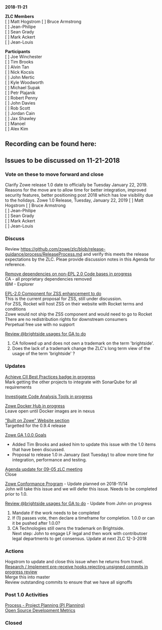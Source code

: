 __2018-11-21__

**ZLC Members**  
[ ] Matt Hogstrom
[ ] Bruce Armstrong  
[ ] Jean-Philipe  
[ ] Sean Grady  
[ ] Mark Ackert  
[ ] Jean-Louis  
  
**Participants**  
[ ] Joe Winchester  
[ ] Tim Brooks  
[ ] Alvin Tan  
[ ] Nick Kocsis  
[ ] John Mertic  
[ ] Kyle Woodworth  
[ ] Michael Supak  
[ ] Petr Plajanik  
[ ] Robert Penny  
[ ] John Davies  
[ ] Rob Scott  
[ ] Jordan Cain  
[ ] Jax Shawley  
[ ] Manoel  
[ ] Alex Kim  
  
## Recording can be found here:  

## Issues to be discussed on 11-21-2018

### Vote on these to move forward and close
Clarify Zowe release 1.0 date to officially be Tuesday January 22, 2019.  Reasons for the move are to allow time for better integration, improved security features, better positioning post 2018 which has low visibility due to the holidays.
Zowe 1.0 Release, Tuesday, January 22, 2019
[ ] Matt Hogstrom
[ ] Bruce Armstrong  
[ ] Jean-Philipe  
[ ] Sean Grady  
[ ] Mark Ackert  
[ ] Jean-Louis  

### Discuss
Review https://github.com/zowe/zlc/blob/release-guidance/process/ReleaseProcess.md and verify this meets the release expectations by the ZLC.  Pleae provide discussion notes in this Agenda for reference.

[Remove dependencies on non-EPL 2.0 Code bases in progress](https://github.com/zowe/zlc/issues/17)  
CA - all proprietary dependencies removed   
IBM - Explorer   

[EPL-2.0 Component for ZSS enhancement to do](https://github.com/zowe/zlc/issues/26)  
This is the current proposal for ZSS, still under discussion.  
  For ZSS, Rocket will host ZSS on their website with Rocket terms and conditions  
  Zowe would not ship the ZSS component and would need to go to Rocket  
  There are no redistribution rights for downstream consumers  
  Perpetual free use with no support  
  
[Review @brightside usages for GA to do](https://github.com/zowe/zlc/issues/28) 
  1. CA followed up and does not own a trademark on the term 'brightside'. 
  2. Does the lack of a trademark change the ZLC's long term view of the usage of the term 'brightside' ?

### Updates    
[Achieve CII Best Practices badge in progress](https://github.com/zowe/zlc/issues/38)  
Mark getting the other projects to integrate with SonarQube for all requirements  

[Investigate Code Analysis Tools in progress](https://github.com/zowe/zlc/issues/46)  
  
[Zowe Docker Hub in progress](https://github.com/zowe/zlc/issues/45)  
Leave open until Docker images are in nexus  
  
["Built on Zowe" Website section](https://github.com/zowe/zlc/issues/41)  
Targetted for the 0.9.4 release  
  
[Zowe GA 1.0.0 Goals](https://github.com/zowe/zlc/issues/37)  
 - Added Tim Brooks and asked him to update this issue with the 1.0 items that have been discussed.  
 - Proposal to release 1.0 in January (last Tuesday) to allow more time for integration, performance and testing.  
  
[Agenda update for 09-05 zLC meeting](https://github.com/zowe/zlc/issues/18)  
Close  

[Zowe Conformance Program](https://github.com/zowe/zlc/issues/52)  - Update planned on 2018-11/14  
John will take this issue and we will defer this issue.  Needs to be completed prior to 1.0.  
  
[Review @brightside usages for GA to do](https://github.com/zowe/zlc/issues/28) - Update from John on progress  
  1.  Mandate if the work needs to be completed  
  2.  If (1) passes vote, then declare a timeframe for completion. 1.0.0 or can it be pushed after 1.0.0?  
  3.  CA Technologies still owns the trademark on Brightside.  
  Next step: John to engage LF legal and then work with contributoer legal departments to get consensus.  Update at next ZLC 12-3-2018  
  
### Actions  

Hogstrom to update and close this issue when he returns from travel.
[Research / Implement pre-receive hooks rejecting unsigned commits in progress review](https://github.com/zowe/zlc/issues/47)  
Merge this into master  
Review outstanding commits to ensure that we have all signoffs  

  
### Post 1.0 Activities  
[Process - Project Planning (PI Planning)](https://github.com/zowe/zlc/issues/40)  
[Open Source Development Metrics](https://github.com/zowe/zlc/issues/3)  

### Closed  
